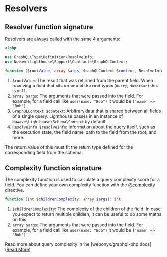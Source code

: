 # Resolvers

## Resolver function signature

Resolvers are always called with the same 4 arguments:

```php
<?php

use GraphQL\Type\Definition\ResolveInfo;
use Nuwave\Lighthouse\Support\Contracts\GraphQLContext;

function ($rootValue, array $args, GraphQLContext $context, ResolveInfo $resolveInfo)
```

1. `$rootValue`: The result that was returned from the parent field.
   When resolving a field that sits on one of the root types (`Query`, `Mutation`) this is `null`.
2. `array $args`: The arguments that were passed into the field.
   For example, for a field call like `user(name: "Bob")` it would be `['name' => 'Bob']`
3. `GraphQLContext $context`: Arbitrary data that is shared between all fields of a single query.
   Lighthouse passes in an instance of `Nuwave\Lighthouse\Schema\Context` by default.
4. `ResolveInfo $resolveInfo`: Information about the query itself,
   such as the execution state, the field name, path to the field from the root, and more.

The return value of this must fit the return type defined for the corresponding field from the schema.

## Complexity function signature

The complexity function is used to calculate a query complexity score for a field.
You can define your own complexity function with the [@complexity](../api-reference/directives.md#complexity) directive.

```php
function (int $childrenComplexity, array $args): int
```

1. `$childrenComplexity`: The complexity of the children of the field. In case you expect to return
   multiple children, it can be useful to do some maths on this.
2. `array $args`: The arguments that were passed into the field.
   For example, for a field call like `user(name: "Bob")` it would be `['name' => 'Bob']`

Read more about query complexity in the [webonyx/graphql-php docs]([Read More](http://webonyx.github.io/graphql-php/security/#query-complexity-analysis))
